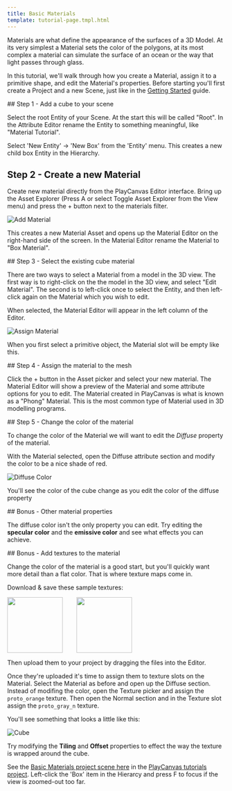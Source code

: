 ```yaml
---
title: Basic Materials
template: tutorial-page.tmpl.html
---
```


Materials are what define the appearance of the surfaces of a 3D Model. At its very simplest a Material sets the color of the polygons, at its most complex a material can simulate the surface of an ocean or the way that light passes through glass.

In this tutorial, we'll walk through how you create a Material, assign it to a primitive shape, and edit the Material's properties. Before starting you'll first create a Project and a new Scene, just like in the [Getting Started][1] guide.

## Step 1 - Add a cube to your scene

Select the root Entity of your Scene. At the start this will be called "Root". In the Attribute Editor rename the Entity to something meaningful, like "Material Tutorial".

Select 'New Entity' -> 'New Box' from the 'Entity' menu. This creates a new child box Entity in the Hierarchy.

## Step 2 - Create a new Material

Create new material directly from the PlayCanvas Editor interface. Bring up the Asset Explorer (Press A or select Toggle Asset Explorer from the View menu) and press the + button next to the materials filter.

![Add Material][2]

This creates a new Material Asset and opens up the Material Editor on the right-hand side of the screen. In the Material Editor rename the Material to "Box Material".

## Step 3 - Select the existing cube material

There are two ways to select a Material from a model in the 3D view. The first way is to right-click on the the model in the 3D view, and select "Edit Material". The second is to left-click once to select the Entity, and then left-click again on the Material which you wish to edit.

When selected, the Material Editor will appear in the left column of the Editor.

![Assign Material][3]

When you first select a primitive object, the Material slot will be empty like this.

## Step 4 - Assign the material to the mesh

Click the + button in the Asset picker and select your new material. The Material Editor will show a preview of the Material and some attribute options for you to edit. The Material created in PlayCanvas is what is known as a "Phong" Material. This is the most common type of Material used in 3D modelling programs.

## Step 5 - Change the color of the material

To change the color of the Material we will want to edit the *Diffuse* property of the material.

With the Material selected, open the Diffuse attribute section and modify the color to be a nice shade of red.

![Diffuse Color][4]

You'll see the color of the cube change as you edit the color of the diffuse property

## Bonus - Other material properties

The diffuse color isn't the only property you can edit. Try editing the **specular color** and the **emissive color** and see what effects you can achieve.

## Bonus - Add textures to the material

Change the color of the material is a good start, but you'll quickly want more detail than a flat color. That is where texture maps come in.

Download & save these sample textures:

<a href="/downloads/proto_orange.png"><img style="float:left; margin-right: 32px;" src="/downloads/proto_orange.png" width="128px"/></a>
<a href="/downloads/proto_gray_n.png"><img src="/downloads/proto_gray_n.png" width="128px"/></a>

Then upload them to your project by dragging the files into the Editor.

Once they're uploaded it's time to assign them to texture slots on the Material. Select the Material as before and open up the Diffuse section. Instead of modifing the color, open the Texture picker and assign the `proto_orange` texture. Then open the Normal section and in the Texture slot assign the `proto_gray_n` texture.

You'll see something that looks a little like this:

![Cube][5]

Try modifying the **Tiling** and **Offset** properties to effect the way the texture is wrapped around the cube.

See the [Basic Materials project scene here][6] in the [PlayCanvas tutorials project][7]. Left-click the 'Box' item in the Hierarcy and press F to focus if the view is zoomed-out too far.

[1]: /getting-started
[2]: /images/content_creation/add_material.png
[3]: /images/content_creation/assign_material.png
[4]: /images/content_creation/material_editor.png
[5]: /images/content_creation/diffuse_normal_cube.jpg
[6]: https://playcanvas.com/editor/scene/339076
[7]: https://playcanvas.com/project/186/overview/tutorials

